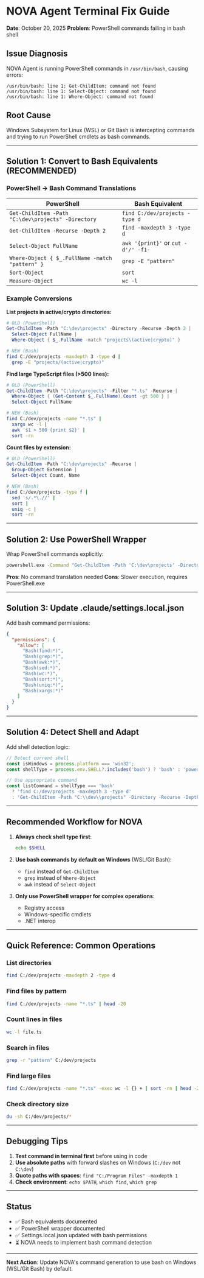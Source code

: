 # NOVA Agent Terminal Fix Guide
**Date**: October 20, 2025
**Problem**: PowerShell commands failing in bash shell

## Issue Diagnosis

NOVA Agent is running PowerShell commands in `/usr/bin/bash`, causing errors:
```
/usr/bin/bash: line 1: Get-ChildItem: command not found
/usr/bin/bash: line 1: Select-Object: command not found
/usr/bin/bash: line 1: Where-Object: command not found
```

## Root Cause

Windows Subsystem for Linux (WSL) or Git Bash is intercepting commands and trying to run PowerShell cmdlets as bash commands.

---

## Solution 1: Convert to Bash Equivalents (RECOMMENDED)

### PowerShell → Bash Command Translations

| PowerShell | Bash Equivalent |
|------------|-----------------|
| `Get-ChildItem -Path "C:\dev\projects" -Directory` | `find C:/dev/projects -type d` |
| `Get-ChildItem -Recurse -Depth 2` | `find -maxdepth 3 -type d` |
| `Select-Object FullName` | `awk '{print}'` or `cut -d'/' -f1-` |
| `Where-Object { $_.FullName -match "pattern" }` | `grep -E "pattern"` |
| `Sort-Object` | `sort` |
| `Measure-Object` | `wc -l` |

### Example Conversions

**List projects in active/crypto directories:**
```powershell
# OLD (PowerShell)
Get-ChildItem -Path "C:\dev\projects" -Directory -Recurse -Depth 2 |
  Select-Object FullName |
  Where-Object { $_.FullName -match "projects\(active|crypto)" }
```

```bash
# NEW (Bash)
find C:/dev/projects -maxdepth 3 -type d |
  grep -E "projects/(active|crypto)"
```

**Find large TypeScript files (>500 lines):**
```powershell
# OLD (PowerShell)
Get-ChildItem -Path "C:\dev\projects" -Filter "*.ts" -Recurse |
  Where-Object { (Get-Content $_.FullName).Count -gt 500 } |
  Select-Object FullName
```

```bash
# NEW (Bash)
find C:/dev/projects -name "*.ts" |
  xargs wc -l |
  awk '$1 > 500 {print $2}' |
  sort -rn
```

**Count files by extension:**
```powershell
# OLD (PowerShell)
Get-ChildItem -Path "C:\dev\projects" -Recurse |
  Group-Object Extension |
  Select-Object Count, Name
```

```bash
# NEW (Bash)
find C:/dev/projects -type f |
  sed 's/.*\.//' |
  sort |
  uniq -c |
  sort -rn
```

---

## Solution 2: Use PowerShell Wrapper

Wrap PowerShell commands explicitly:
```bash
powershell.exe -Command "Get-ChildItem -Path 'C:\dev\projects' -Directory -Recurse -Depth 2"
```

**Pros**: No command translation needed
**Cons**: Slower execution, requires PowerShell.exe

---

## Solution 3: Update .claude/settings.local.json

Add bash command permissions:
```json
{
  "permissions": {
    "allow": [
      "Bash(find:*)",
      "Bash(grep:*)",
      "Bash(awk:*)",
      "Bash(sed:*)",
      "Bash(wc:*)",
      "Bash(sort:*)",
      "Bash(uniq:*)",
      "Bash(xargs:*)"
    ]
  }
}
```

---

## Solution 4: Detect Shell and Adapt

Add shell detection logic:
```typescript
// Detect current shell
const isWindows = process.platform === 'win32';
const shellType = process.env.SHELL?.includes('bash') ? 'bash' : 'powershell';

// Use appropriate command
const listCommand = shellType === 'bash'
  ? 'find C:/dev/projects -maxdepth 3 -type d'
  : 'Get-ChildItem -Path "C:\\dev\\projects" -Directory -Recurse -Depth 2';
```

---

## Recommended Workflow for NOVA

1. **Always check shell type first**:
   ```bash
   echo $SHELL
   ```

2. **Use bash commands by default on Windows** (WSL/Git Bash):
   - `find` instead of `Get-ChildItem`
   - `grep` instead of `Where-Object`
   - `awk` instead of `Select-Object`

3. **Only use PowerShell wrapper for complex operations**:
   - Registry access
   - Windows-specific cmdlets
   - .NET interop

---

## Quick Reference: Common Operations

### List directories
```bash
find C:/dev/projects -maxdepth 2 -type d
```

### Find files by pattern
```bash
find C:/dev/projects -name "*.ts" | head -20
```

### Count lines in files
```bash
wc -l file.ts
```

### Search in files
```bash
grep -r "pattern" C:/dev/projects
```

### Find large files
```bash
find C:/dev/projects -name "*.ts" -exec wc -l {} + | sort -rn | head -20
```

### Check directory size
```bash
du -sh C:/dev/projects/*
```

---

## Debugging Tips

1. **Test command in terminal first** before using in code
2. **Use absolute paths** with forward slashes on Windows (`C:/dev` not `C:\dev`)
3. **Quote paths with spaces**: `find "C:/Program Files" -maxdepth 1`
4. **Check environment**: `echo $PATH`, `which find`, `which grep`

---

## Status

- ✅ Bash equivalents documented
- ✅ PowerShell wrapper documented
- ✅ Settings.local.json updated with bash permissions
- ⏳ NOVA needs to implement bash command detection

---

**Next Action**: Update NOVA's command generation to use bash on Windows (WSL/Git Bash) by default.
